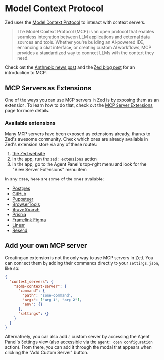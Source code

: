 # Model Context Protocol

Zed uses the [Model Context Protocol](https://modelcontextprotocol.io/) to interact with context servers.

> The Model Context Protocol (MCP) is an open protocol that enables seamless integration between LLM applications and external data sources and tools. Whether you're building an AI-powered IDE, enhancing a chat interface, or creating custom AI workflows, MCP provides a standardized way to connect LLMs with the context they need.

Check out the [Anthropic news post](https://www.anthropic.com/news/model-context-protocol) and the [Zed blog post](https://zed.dev/blog/mcp) for an introduction to MCP.

## MCP Servers as Extensions

One of the ways you can use MCP servers in Zed is by exposing them as an extension.
To learn how to do that, check out the [MCP Server Extensions](../extensions/mcp-extensions.md) page for more details.

### Available extensions

Many MCP servers have been exposed as extensions already, thanks to Zed's awesome community.
Check which ones are already available in Zed's extension store via any of these routes:

1. [the Zed website](https://zed.dev/extensions?filter=context-servers)
2. in the app, run the `zed: extensions` action
3. in the app, go to the Agent Panel's top-right menu and look for the "View Server Extensions" menu item

In any case, here are some of the ones available:

- [Postgres](https://github.com/zed-extensions/postgres-context-server)
- [GitHub](https://github.com/LoamStudios/zed-mcp-server-github)
- [Puppeteer](https://github.com/zed-extensions/mcp-server-puppeteer)
- [BrowserTools](https://github.com/mirageN1349/browser-tools-context-server)
- [Brave Search](https://github.com/zed-extensions/mcp-server-brave-search)
- [Prisma](https://github.com/aqrln/prisma-mcp-zed)
- [Framelink Figma](https://github.com/LoamStudios/zed-mcp-server-figma)
- [Linear](https://github.com/LoamStudios/zed-mcp-server-linear)
- [Resend](https://github.com/danilo-leal/zed-mcp-server-resend)

## Add your own MCP server

Creating an extension is not the only way to use MCP servers in Zed.
You can connect them by adding their commands directly to your `settings.json`, like so:

```json
{
  "context_servers": {
    "some-context-server": {
      "command": {
        "path": "some-command",
        "args": ["arg-1", "arg-2"],
        "env": {}
      },
      "settings": {}
    }
  }
}
```

Alternatively, you can also add a custom server by accessing the Agent Panel's Settings view (also accessible via the `agent: open configuration` action).
From there, you can add it through the modal that appears when clicking the "Add Custom Server" button.
